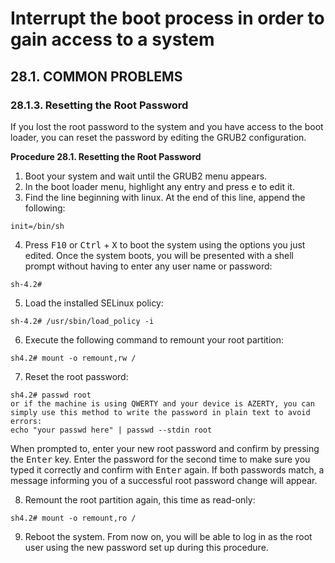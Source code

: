 # Interrupt the boot process in order to gain access to a system
## 28.1. COMMON PROBLEMS
### 28.1.3. Resetting the Root Password
If you lost the root password to the system and you have access to the boot loader, you can reset the password by editing the GRUB2 configuration.

**Procedure 28.1. Resetting the Root Password**

1. Boot your system and wait until the GRUB2 menu appears.
2. In the boot loader menu, highlight any entry and press <kbd>e</kbd> to edit it.
3. Find the line beginning with linux. At the end of this line, append the following:
```shell
init=/bin/sh
```
4. Press <kbd>F10</kbd> or <kbd>Ctrl</kbd> + <kbd>X</kbd> to boot the system using the options you just edited.
Once the system boots, you will be presented with a shell prompt without having to enter any user name or password:
```shell
sh-4.2#
```
5. Load the installed SELinux policy:
```shell
sh-4.2# /usr/sbin/load_policy -i
```
6. Execute the following command to remount your root partition:
```shell
sh4.2# mount -o remount,rw /
```
7. Reset the root password:
```shell
sh4.2# passwd root
or if the machine is using QWERTY and your device is AZERTY, you can simply use this method to write the password in plain text to avoid errors:
echo "your passwd here" | passwd --stdin root 
```
When prompted to, enter your new root password and confirm by pressing the <kbd>Enter</kbd> key. Enter the password for the second time to make sure you typed it correctly and confirm with <kbd>Enter</kbd> again. If both passwords match, a message informing you of a successful root password change will appear.

8. Remount the root partition again, this time as read-only:
```shell
sh4.2# mount -o remount,ro /
```
9. Reboot the system. From now on, you will be able to log in as the root user using the new password set up during this procedure.
